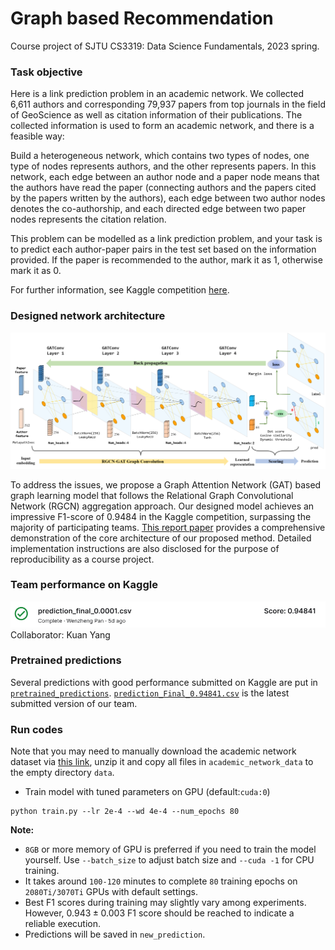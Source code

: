 # Graph based Recommendation
Course project of SJTU CS3319: Data Science Fundamentals, 2023 spring.

### Task objective
Here is a link prediction problem in an academic network. We collected 6,611 authors and corresponding 79,937 papers from top journals in the field of GeoScience as well as citation information of their publications. The collected information is used to form an academic network, and there is a feasible way:

Build a heterogeneous network, which contains two types of nodes, one type of nodes represents authors, and the other represents papers. In this network, each edge between an author node and a paper node means that the authors have read the paper (connecting authors and the papers cited by the papers written by the authors), each edge between two author nodes denotes the co-authorship, and each directed edge between two paper nodes represents the citation relation.

This problem can be modelled as a link prediction problem, and your task is to predict each author-paper pairs in the test set based on the information provided. If the paper is recommended to the author, mark it as 1, otherwise mark it as 0.

For further information, see Kaggle competition [here](https://www.kaggle.com/competitions/cs3319-02-project-1-graph-based-recommendation).

### Designed network architecture
![frame](imgs/structure.png)

To address the issues, we propose a Graph Attention Network (GAT) based graph learning model that follows the Relational Graph Convolutional Network (RGCN) aggregation approach. Our designed model achieves an impressive F1-score of 0.9484 in the Kaggle competition, surpassing the majority of participating teams. [This report paper](report/Report_for_data_science_fundamentals.pdf) provides a comprehensive demonstration of the core architecture of our proposed method. Detailed implementation instructions are also disclosed for the purpose of reproducibility as a course project.

### Team performance on Kaggle
![frame](imgs/screenshot.png)
Collaborator: Kuan Yang

### Pretrained predictions
Several predictions with good performance submitted on Kaggle are put in [`pretrained_predictions`](pretrained_predictions). [`prediction_Final_0.94841.csv`](pretrained_predictions/prediction_Final_0.94841.csv) is the latest submitted version of our team.


### Run codes
Note that you may need to manually download the academic network dataset via [this link](https://drive.google.com/uc?id=1IGO3REgo88YHag3_yfftOIy8F5LTlhhA&export=download), unzip it and copy all files in `academic_network_data` to the empty directory `data`.

- Train model with tuned parameters on GPU (default:`cuda:0`)
```
python train.py --lr 2e-4 --wd 4e-4 --num_epochs 80
```

**Note:**
- `8GB` or more memory of GPU is preferred if you need to train the model yourself. Use `--batch_size` to adjust batch size and `--cuda -1` for CPU training. 
- It takes around `100-120` minutes to complete `80` training epochs on `2080Ti/3070Ti` GPUs with default settings.
- Best F1 scores during training may slightly vary among experiments. However, $0.943\pm 0.003$ F1 score should be reached to indicate a reliable execution.
- Predictions will be saved in `new_prediction`.